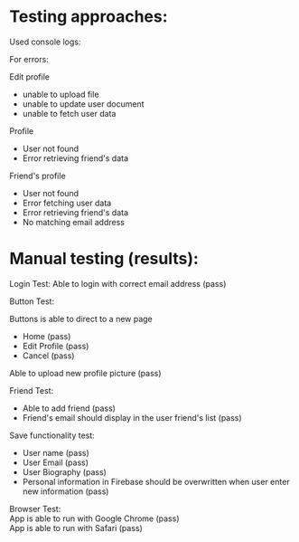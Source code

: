 # Testing approaches:

Used console logs: 

For errors:

Edit profile
- unable to upload file 
- unable to update user document
- unable to fetch user data

Profile 
- User not found
- Error retrieving friend's data

Friend's profile
- User not found
- Error fetching user data
- Error retrieving friend's data
- No matching email address 

# Manual testing (results):

Login Test:
Able to login with correct email address (pass)

Button Test:

Buttons is able to direct to a new page
- Home (pass)
- Edit Profile (pass)
- Cancel (pass)

Able to upload new profile picture (pass) 

Friend Test:
- Able to add friend (pass)  
- Friend's email should display in the user friend's list (pass)  

Save functionality test:
- User name (pass)
- User Email (pass)
- User Biography (pass)
- Personal information in Firebase should be overwritten when user enter new information (pass)


Browser Test:  
App is able to run with Google Chrome (pass)  
App is able to run with Safari (pass)  

